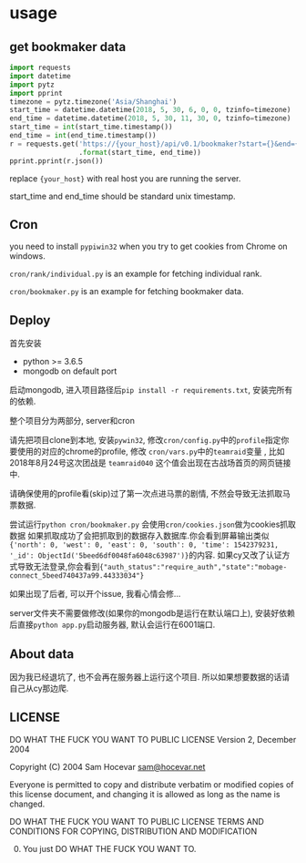 # usage

## get bookmaker data

```python
import requests
import datetime
import pytz
import pprint
timezone = pytz.timezone('Asia/Shanghai')
start_time = datetime.datetime(2018, 5, 30, 6, 0, 0, tzinfo=timezone)
end_time = datetime.datetime(2018, 5, 30, 11, 30, 0, tzinfo=timezone)
start_time = int(start_time.timestamp())
end_time = int(end_time.timestamp())
r = requests.get('https://{your_host}/api/v0.1/bookmaker?start={}&end={}'
                 .format(start_time, end_time))
pprint.pprint(r.json())
```

replace `{your_host}` with real host you are running the server.

start_time and end_time should be standard unix timestamp.

## Cron

you need to install `pypiwin32` when you try to get cookies from Chrome on windows.

`cron/rank/individual.py` is an example for fetching individual rank.

`cron/bookmaker.py` is an example for fetching bookmaker data.

## Deploy

首先安装

- python >= 3.6.5
- mongodb on default port

启动mongodb, 进入项目路径后`pip install -r requirements.txt`, 安装完所有的依赖.

整个项目分为两部分, server和cron

请先把项目clone到本地, 安装`pywin32`, 修改`cron/config.py`中的`profile`指定你要使用的对应的chrome的profile, 修改 `cron/vars.py`中的`teamraid`变量 , 比如2018年8月24号这次团战是 `teamraid040` 这个值会出现在古战场首页的网页链接中.

请确保使用的profile看(skip)过了第一次点进马票的剧情, 不然会导致无法抓取马票数据.

尝试运行`python cron/bookmaker.py` 会使用`cron/cookies.json`做为cookies抓取数据 如果抓取成功了会把抓取到的数据存入数据库.你会看到屏幕输出类似`{'north': 0, 'west': 0, 'east': 0, 'south': 0, 'time': 1542379231, '_id': ObjectId('5beed6df0048fa6048c63987')}`的内容.
如果cy又改了认证方式导致无法登录,你会看到`{"auth_status":"require_auth","state":"mobage-connect_5beed740437a99.44333034"}`

如果出现了后者, 可以开个issue, 我看心情会修...

 server文件夹不需要做修改(如果你的mongodb是运行在默认端口上), 安装好依赖后直接`python app.py`启动服务器, 默认会运行在6001端口.

## About data

因为我已经退坑了, 也不会再在服务器上运行这个项目. 所以如果想要数据的话请自己从cy那边爬.

## LICENSE

DO WHAT THE FUCK YOU WANT TO PUBLIC LICENSE
        Version 2, December 2004

Copyright (C) 2004 Sam Hocevar <sam@hocevar.net>

Everyone is permitted to copy and distribute verbatim or modified
copies of this license document, and changing it is allowed as long
as the name is changed.

DO WHAT THE FUCK YOU WANT TO PUBLIC LICENSE
TERMS AND CONDITIONS FOR COPYING, DISTRIBUTION AND MODIFICATION

0. You just DO WHAT THE FUCK YOU WANT TO.
